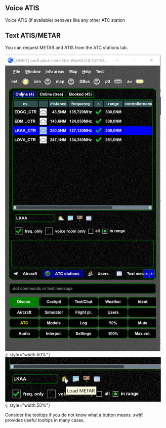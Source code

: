 <!--
    SPDX-FileCopyrightText: Copyright (C) swift Project Community / Contributors
    SPDX-License-Identifier: GFDL-1.3-only
-->

## Voice ATIS

Voice ATIS (if available) behaves like any other ATC station

## Text ATIS/METAR

You can request METAR and ATIS from the ATC stations tab.

![](./../../img/METAR_and_ATIS.jpg){: style="width:50%"}
![](./../../img/ATC_tooltips.jpg){: style="width:50%"}


Consider the tooltips if you do not know what a button means.
*swift* provides useful tooltips in many cases.
